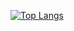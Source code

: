 [![Top Langs](https://github-readme-stats.vercel.app/api/top-langs/?username=Scripter928&hide_progress=false)](https://github.com/Scripter928/github-readme-stats)

<!---
Scripter928/Scripter928 is a ✨ special ✨ repository because its `README.md` (this file) appears on your GitHub profile.
You can click the Preview link to take a look at your changes.
--->
